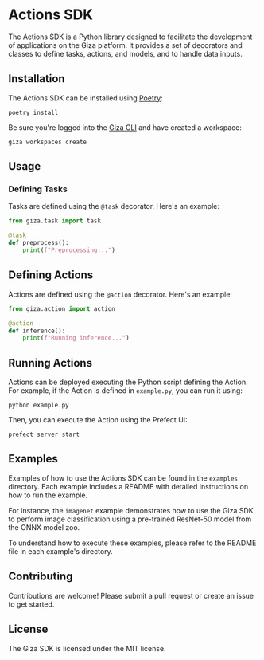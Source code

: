 
# Actions SDK

The Actions SDK is a Python library designed to facilitate the development of applications on the Giza platform. It provides a set of decorators and classes to define tasks, actions, and models, and to handle data inputs.

## Installation

The Actions SDK can be installed using [Poetry](https://python-poetry.org/):

```
poetry install
```

Be sure you're logged into the [Giza CLI](https://cli.gizatech.xyz/resources/users) and have created a workspace:

```
giza workspaces create
```

## Usage

### Defining Tasks

Tasks are defined using the `@task` decorator. Here's an example:
```python
from giza.task import task

@task
def preprocess():
    print(f"Preprocessing...")
```

## Defining Actions

Actions are defined using the `@action` decorator. Here's an example:
```python
from giza.action import action

@action
def inference():
    print(f"Running inference...")
```

## Running Actions

Actions can be deployed executing the Python script defining the Action. For example, if the Action is defined in `example.py`, you can run it using:

```
python example.py
```

Then, you can execute the Action using the Prefect UI:

```
prefect server start
```

## Examples

Examples of how to use the Actions SDK can be found in the `examples` directory. Each example includes a README with detailed instructions on how to run the example.

For instance, the `imagenet` example demonstrates how to use the Giza SDK to perform image classification using a pre-trained ResNet-50 model from the ONNX model zoo.

To understand how to execute these examples, please refer to the README file in each example's directory.

## Contributing

Contributions are welcome! Please submit a pull request or create an issue to get started.

## License

The Giza SDK is licensed under the MIT license.
